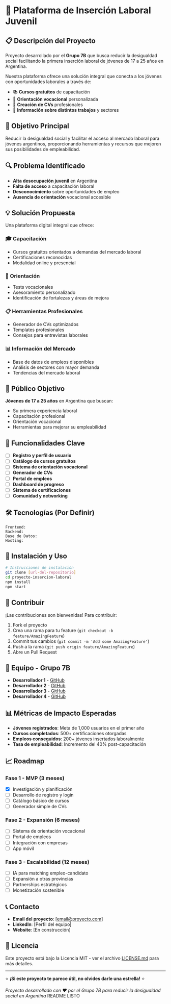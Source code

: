 # 🚀 Plataforma de Inserción Laboral Juvenil

## 📋 Descripción del Proyecto

Proyecto desarrollado por el **Grupo 7B** que busca reducir la desigualdad social facilitando la primera inserción laboral de jóvenes de 17 a 25 años en Argentina. 

Nuestra plataforma ofrece una solución integral que conecta a los jóvenes con oportunidades laborales a través de:
- 📚 **Cursos gratuitos** de capacitación
- 🎯 **Orientación vocacional** personalizada  
- 📄 **Creación de CVs** profesionales
- 💼 **Información sobre distintos trabajos** y sectores

## 🎯 Objetivo Principal

Reducir la desigualdad social y facilitar el acceso al mercado laboral para jóvenes argentinos, proporcionando herramientas y recursos que mejoren sus posibilidades de empleabilidad.

## 🔍 Problema Identificado

- **Alta desocupación juvenil** en Argentina
- **Falta de acceso** a capacitación laboral
- **Desconocimiento** sobre oportunidades de empleo
- **Ausencia de orientación** vocacional accesible

## 💡 Solución Propuesta

Una plataforma digital integral que ofrece:

### 🎓 Capacitación
- Cursos gratuitos orientados a demandas del mercado laboral
- Certificaciones reconocidas
- Modalidad online y presencial

### 🧭 Orientación
- Tests vocacionales
- Asesoramiento personalizado
- Identificación de fortalezas y áreas de mejora

### 📋 Herramientas Profesionales
- Generador de CVs optimizados
- Templates profesionales
- Consejos para entrevistas laborales

### 📊 Información del Mercado
- Base de datos de empleos disponibles
- Análisis de sectores con mayor demanda
- Tendencias del mercado laboral

## 🎯 Público Objetivo

**Jóvenes de 17 a 25 años** en Argentina que buscan:
- Su primera experiencia laboral
- Capacitación profesional
- Orientación vocacional
- Herramientas para mejorar su empleabilidad

## 🚀 Funcionalidades Clave

- [ ] **Registro y perfil de usuario**
- [ ] **Catálogo de cursos gratuitos**
- [ ] **Sistema de orientación vocacional**
- [ ] **Generador de CVs**
- [ ] **Portal de empleos**
- [ ] **Dashboard de progreso**
- [ ] **Sistema de certificaciones**
- [ ] **Comunidad y networking**

## 🛠️ Tecnologías (Por Definir)

```
Frontend: 
Backend: 
Base de Datos: 
Hosting: 
```

## 📱 Instalación y Uso

```bash
# Instrucciones de instalación
git clone [url-del-repositorio]
cd proyecto-insercion-laboral
npm install
npm start
```

## 🤝 Contribuir

¡Las contribuciones son bienvenidas! Para contribuir:

1. Fork el proyecto
2. Crea una rama para tu feature (`git checkout -b feature/AmazingFeature`)
3. Commit tus cambios (`git commit -m 'Add some AmazingFeature'`)
4. Push a la rama (`git push origin feature/AmazingFeature`)
5. Abre un Pull Request

## 👥 Equipo - Grupo 7B

- **Desarrollador 1** - [GitHub](enlace)
- **Desarrollador 2** - [GitHub](enlace)
- **Desarrollador 3** - [GitHub](enlace)
- **Desarrollador 4** - [GitHub](enlace)

## 📊 Métricas de Impacto Esperadas

- **Jóvenes registrados**: Meta de 1,000 usuarios en el primer año
- **Cursos completados**: 500+ certificaciones otorgadas
- **Empleos conseguidos**: 200+ jóvenes insertados laboralmente
- **Tasa de empleabilidad**: Incremento del 40% post-capacitación

## 📈 Roadmap

### Fase 1 - MVP (3 meses)
- [x] Investigación y planificación
- [ ] Desarrollo de registro y login
- [ ] Catálogo básico de cursos
- [ ] Generador simple de CVs

### Fase 2 - Expansión (6 meses)
- [ ] Sistema de orientación vocacional
- [ ] Portal de empleos
- [ ] Integración con empresas
- [ ] App móvil

### Fase 3 - Escalabilidad (12 meses)
- [ ] IA para matching empleo-candidato
- [ ] Expansión a otras provincias
- [ ] Partnerships estratégicos
- [ ] Monetización sostenible

## 📞 Contacto

- **Email del proyecto**: [email@proyecto.com]
- **LinkedIn**: [Perfil del equipo]
- **Website**: [En construcción]

## 📄 Licencia

Este proyecto está bajo la Licencia MIT - ver el archivo [LICENSE.md](LICENSE.md) para más detalles.

---

⭐ **¡Si este proyecto te parece útil, no olvides darle una estrella!** ⭐

*Proyecto desarrollado con ❤️ por el Grupo 7B para reducir la desigualdad social en Argentina*
README LISTO